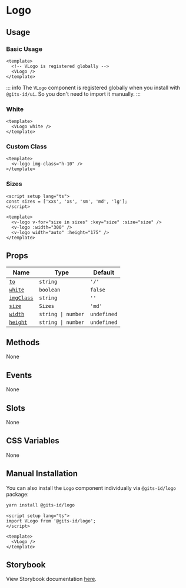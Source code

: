 # Logo

## Usage

### Basic Usage

```vue
<template>
  <!-- VLogo is registered globally -->
  <VLogo />
</template>
```

<LivePreview src="components-logo--default" height="100" />

::: info
The `VLogo` component is registered globally when you install with `@gits-id/ui`. So you don't need to import it manually.
:::

### White

```vue
<template>
  <VLogo white />
</template>
```

<LivePreview src="components-logo--white" height="100" />

### Custom Class

```vue
<template>
  <v-logo img-class="h-10" />
</template>
```

<LivePreview src="components-logo--custom-class" height="100" />

### Sizes

```vue
<script setup lang="ts">
const sizes = ['xxs', 'xs', 'sm', 'md', 'lg'];
</script>

<template>
  <v-logo v-for="size in sizes" :key="size" :size="size" />
  <v-logo :width="300" />
  <v-logo width="auto" :height="175" />
</template>
```

<LivePreview src="components-logo--sizes" height="250" />

## Props

| Name                    | Type               | Default     |
| ----------------------- | ------------------ | ----------- |
| [`to`](#to)             | `string`           | `'/'`       |
| [`white`](#white)       | `boolean`          | `false`     |
| [`imgClass`](#imgClass) | `string`           | `''`        |
| [`size`](#size)         | `Sizes`            | `'md'`      |
| [`width`](#width)       | `string \| number` | `undefined` |
| [`height`](#height)     | `string \| number` | `undefined` |

## Methods

None

## Events

None

## Slots

None

## CSS Variables

None

## Manual Installation

You can also install the `Logo` component individually via `@gits-id/logo` package:

```bash
yarn install @gits-id/logo
```

```vue
<script setup lang="ts">
import VLogo from '@gits-id/logo';
</script>

<template>
  <VLogo />
</template>
```

## Storybook

View Storybook documentation [here](https://gits-ui.web.app/?path=/story/components-logo--default).
